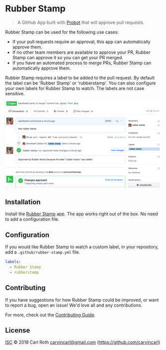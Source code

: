 # Rubber Stamp

> A GitHub App built with [Probot](https://github.com/probot/probot) that will approve pull requests.

Rubber Stamp can be used for the following use cases:

* If your pull requests require an approval, this app can automatically approve them.
* If no other team members are available to approve your PR, Rubber Stamp can approve it so you can get your PR merged.
* If you have an automated process to merge PRs, Rubber Stamp can automatically approve them.

Rubber Stamp requires a label to be added to the pull request. By default the label can be 'Rubber Stamp' or 'rubberstamp'.
You can also configure your own labels for Rubber Stamp to watch. The labels are not case sensitive.

[![](https://raw.githubusercontent.com/carvincarl/rubber-stamp/master/docs/screenshot.png "Screenshot")](https://github.com/apps/rubber-stamp)

## Installation

Install the [Rubber Stamp](https://github.com/apps/rubber-stamp) app.
The app works right out of the box. No need to add a configuration file.

## Configuration

If you would like Rubber Stamp to watch a custom label, in your repository, add a `.github/rubber-stamp.yml` file.

```yml
labels:
  - Rubber Stamp
  - rubberstamp
```

## Contributing

If you have suggestions for how Rubber Stamp could be improved, or want to report a bug, open an issue! We'd love all and any contributions.

For more, check out the [Contributing Guide](CONTRIBUTING.md).

## License

[ISC](LICENSE) © 2018 Carl Roth <carvincarl@gmail.com> (https://github.com/carvincarl)
